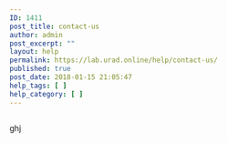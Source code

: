 ```yaml
---
ID: 1411
post_title: contact-us
author: admin
post_excerpt: ""
layout: help
permalink: https://lab.urad.online/help/contact-us/
published: true
post_date: 2018-01-15 21:05:47
help_tags: [ ]
help_category: [ ]
---
```

<img class="alignnone size-medium wp-image-1610" src="http://multi.openlab.dev/wp-content/uploads/2018/01/bg17-300x200.jpg" alt="" />

ghj
